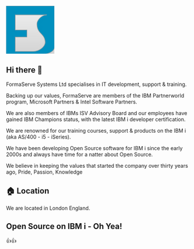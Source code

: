 ![Banner](Logo.png)

## Hi there 👋

FormaServe Systems Ltd specialises in IT development, support & training.

Backing up our values, FormaServe are members of the IBM Partnerworld program, Microsoft Partners & Intel Software Partners.

We are also members of IBMs ISV Advisory Board and our employees have gained IBM Champions status, with the latest IBM i developer certification.

We are renowned for our training courses, support & products on the IBM i (aka AS/400 - i5 - iSeries).

We have been developing Open Source software for IBM i since the early 2000s and always have time for a natter about Open Source.

We believe in keeping the values that started the company over thirty years ago, Pride, Passion, Knowledge


## 🏠 Location
We are located in London England.


## Open Source on IBM i - Oh Yea!

👍👍

<!--

**Here are some ideas to get you started:**

🙋‍♀️ A short introduction - what is your organization all about?
🌈 Contribution guidelines - how can the community get involved?
👩‍💻 Useful resources - where can the community find your docs? Is there anything else the community should know?
🍿 Fun facts - what does your team eat for breakfast?
🧙 Remember, you can do mighty things with the power of [Markdown](https://docs.github.com/github/writing-on-github/getting-started-with-writing-and-formatting-on-github/basic-writing-and-formatting-syntax)
-->
